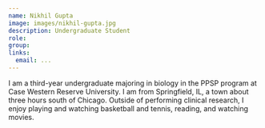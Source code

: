 ```yaml
---
name: Nikhil Gupta
image: images/nikhil-gupta.jpg
description: Undergraduate Student
role: 
group: 
links:
  email: ...
---
```


I am a third-year undergraduate majoring in biology in the PPSP program at Case Western Reserve University. I am from Springfield, IL, a town about three hours south of Chicago. Outside of performing clinical research, I enjoy playing and watching basketball and tennis, reading, and watching movies.

